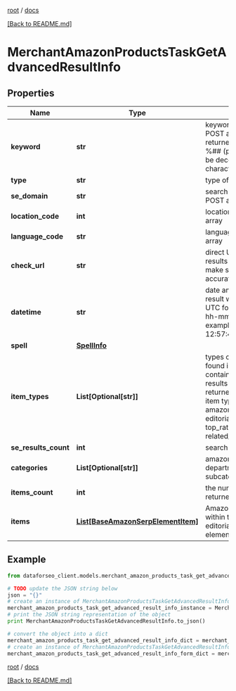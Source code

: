 [root](./../ "root") / [docs](./ "docs")

[[Back to README.md]](./../README.md "[Back to README.md]")

# MerchantAmazonProductsTaskGetAdvancedResultInfo

## Properties

Name | Type | Description | Notes
------------ | ------------- | ------------- | -------------
**keyword** | **str** | keyword received in a POST array keyword is returned with decoded %## (plus symbol ‘+’ will be decoded to a space character) | [optional]
**type** | **str** | type of element | [optional]
**se_domain** | **str** | search engine domain in a POST array | [optional]
**location_code** | **int** | location code in a POST array | [optional]
**language_code** | **str** | language code in a POST array | [optional]
**check_url** | **str** | direct URL to Amazon results you can use it to make sure that we provided accurate results | [optional]
**datetime** | **str** | date and time when the result was received in the UTC format: “yyyy-mm-dd hh-mm-ss +00:00” example: 2019-11-15 12:57:46 +00:00 | [optional]
**spell** | [**SpellInfo**](SpellInfo.md) |  | [optional]
**item_types** | **List[Optional[str]]** | types of search results found in Amazon SERP contains types of all search results (items) found in the returned SERP possible item types: amazon_serp, amazon_paid, editorial_recommendations, top_rated_from_our_brands, related_searches | [optional]
**se_results_count** | **int** | search engine results count | [optional]
**categories** | **List[Optional[str]]** | amazon product departments and subcategories | [optional]
**items_count** | **int** | the number of results returned in the items array | [optional]
**items** | [**List[BaseAmazonSerpElementItem]**](BaseAmazonSerpElementItem.md) | Amazon product items within the editorial_recommendations element | [optional]

## Example

```python
from dataforseo_client.models.merchant_amazon_products_task_get_advanced_result_info import MerchantAmazonProductsTaskGetAdvancedResultInfo

# TODO update the JSON string below
json = "{}"
# create an instance of MerchantAmazonProductsTaskGetAdvancedResultInfo from a JSON string
merchant_amazon_products_task_get_advanced_result_info_instance = MerchantAmazonProductsTaskGetAdvancedResultInfo.from_json(json)
# print the JSON string representation of the object
print MerchantAmazonProductsTaskGetAdvancedResultInfo.to_json()

# convert the object into a dict
merchant_amazon_products_task_get_advanced_result_info_dict = merchant_amazon_products_task_get_advanced_result_info_instance.to_dict()
# create an instance of MerchantAmazonProductsTaskGetAdvancedResultInfo from a dict
merchant_amazon_products_task_get_advanced_result_info_form_dict = merchant_amazon_products_task_get_advanced_result_info.from_dict(merchant_amazon_products_task_get_advanced_result_info_dict)
```

  

[root](./../ "root") / [docs](./ "docs")

[[Back to README.md]](./../README.md "[Back to README.md]")